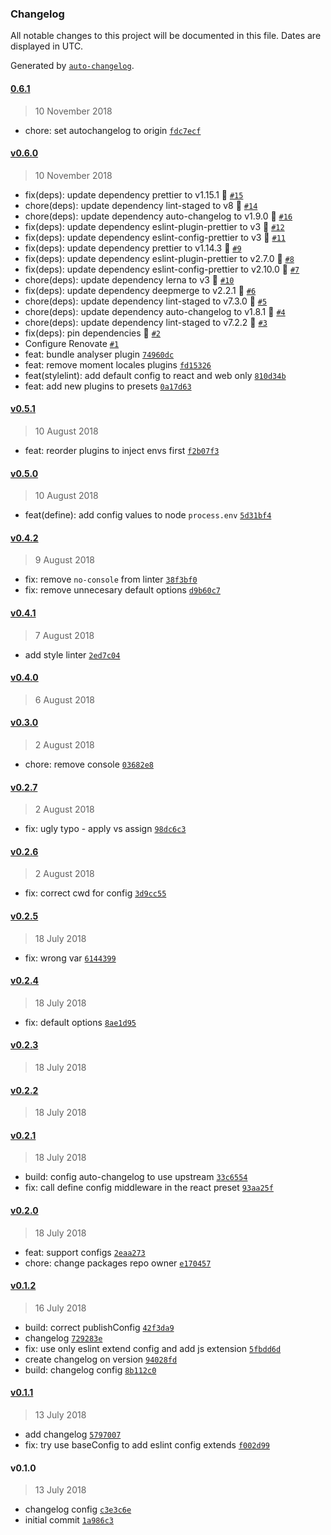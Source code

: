 ### Changelog

All notable changes to this project will be documented in this file. Dates are displayed in UTC.

Generated by [`auto-changelog`](https://github.com/CookPete/auto-changelog).

#### [0.6.1](https://github.com/pagerinc/web-neutrino-scripts/compare/v0.6.0...0.6.1)

> 10 November 2018

- chore: set autochangelog to origin [`fdc7ecf`](https://github.com/pagerinc/web-neutrino-scripts/commit/fdc7ecfbb3c1fe40b5857c1b3c32daedbbb8b36f)

#### [v0.6.0](https://github.com/pagerinc/web-neutrino-scripts/compare/v0.5.1...v0.6.0)

> 10 November 2018

- fix(deps): update dependency prettier to v1.15.1 🤖 [`#15`](https://github.com/pagerinc/web-neutrino-scripts/pull/15)
- chore(deps): update dependency lint-staged to v8 🤖 [`#14`](https://github.com/pagerinc/web-neutrino-scripts/pull/14)
- chore(deps): update dependency auto-changelog to v1.9.0 🤖 [`#16`](https://github.com/pagerinc/web-neutrino-scripts/pull/16)
- fix(deps): update dependency eslint-plugin-prettier to v3 🤖 [`#12`](https://github.com/pagerinc/web-neutrino-scripts/pull/12)
- fix(deps): update dependency eslint-config-prettier to v3 🤖 [`#11`](https://github.com/pagerinc/web-neutrino-scripts/pull/11)
- fix(deps): update dependency prettier to v1.14.3 🤖 [`#9`](https://github.com/pagerinc/web-neutrino-scripts/pull/9)
- fix(deps): update dependency eslint-plugin-prettier to v2.7.0 🤖 [`#8`](https://github.com/pagerinc/web-neutrino-scripts/pull/8)
- fix(deps): update dependency eslint-config-prettier to v2.10.0 🤖 [`#7`](https://github.com/pagerinc/web-neutrino-scripts/pull/7)
- chore(deps): update dependency lerna to v3 🤖 [`#10`](https://github.com/pagerinc/web-neutrino-scripts/pull/10)
- fix(deps): update dependency deepmerge to v2.2.1 🤖 [`#6`](https://github.com/pagerinc/web-neutrino-scripts/pull/6)
- chore(deps): update dependency lint-staged to v7.3.0 🤖 [`#5`](https://github.com/pagerinc/web-neutrino-scripts/pull/5)
- chore(deps): update dependency auto-changelog to v1.8.1 🤖 [`#4`](https://github.com/pagerinc/web-neutrino-scripts/pull/4)
- chore(deps): update dependency lint-staged to v7.2.2 🤖 [`#3`](https://github.com/pagerinc/web-neutrino-scripts/pull/3)
- fix(deps): pin dependencies 🤖 [`#2`](https://github.com/pagerinc/web-neutrino-scripts/pull/2)
- Configure Renovate [`#1`](https://github.com/pagerinc/web-neutrino-scripts/pull/1)
- feat: bundle analyser plugin [`74960dc`](https://github.com/pagerinc/web-neutrino-scripts/commit/74960dcc6d693bd5c87d6bd779569ca9bf617791)
- feat: remove moment locales plugins [`fd15326`](https://github.com/pagerinc/web-neutrino-scripts/commit/fd1532619da77cdc5b684576e6f9ae61255039d9)
- feat(stylelint): add default config to react and web only [`810d34b`](https://github.com/pagerinc/web-neutrino-scripts/commit/810d34b4dcbd7d817bd9cc15e9cde35a83a3fcf0)
- feat: add new plugins to presets [`0a17d63`](https://github.com/pagerinc/web-neutrino-scripts/commit/0a17d636740e70956dabb78a5a4521568dcfe416)

#### [v0.5.1](https://github.com/pagerinc/web-neutrino-scripts/compare/v0.5.0...v0.5.1)

> 10 August 2018

- feat: reorder plugins to inject envs first [`f2b07f3`](https://github.com/pagerinc/web-neutrino-scripts/commit/f2b07f3717a09b868210279e84c9f3f591c8317d)

#### [v0.5.0](https://github.com/pagerinc/web-neutrino-scripts/compare/v0.4.2...v0.5.0)

> 10 August 2018

- feat(define): add config values to node `process.env` [`5d31bf4`](https://github.com/pagerinc/web-neutrino-scripts/commit/5d31bf490b7eecb99191a054075a1fdeaa7ebc19)

#### [v0.4.2](https://github.com/pagerinc/web-neutrino-scripts/compare/v0.4.1...v0.4.2)

> 9 August 2018

- fix: remove `no-console` from linter [`38f3bf0`](https://github.com/pagerinc/web-neutrino-scripts/commit/38f3bf071cf76f643d071627fb50c639a07a3a00)
- fix: remove unnecesary default options [`d9b60c7`](https://github.com/pagerinc/web-neutrino-scripts/commit/d9b60c73f8e1b7d68e36245375f450e1eed59eca)

#### [v0.4.1](https://github.com/pagerinc/web-neutrino-scripts/compare/v0.4.0...v0.4.1)

> 7 August 2018

- add style linter [`2ed7c04`](https://github.com/pagerinc/web-neutrino-scripts/commit/2ed7c0482d443d8b9a4661fd4b1531d8f3f5d6ed)

#### [v0.4.0](https://github.com/pagerinc/web-neutrino-scripts/compare/v0.3.0...v0.4.0)

> 6 August 2018

#### [v0.3.0](https://github.com/pagerinc/web-neutrino-scripts/compare/v0.2.7...v0.3.0)

> 2 August 2018

- chore: remove console [`03682e8`](https://github.com/pagerinc/web-neutrino-scripts/commit/03682e8dcd0652cfa4b61e69a40903baff70a563)

#### [v0.2.7](https://github.com/pagerinc/web-neutrino-scripts/compare/v0.2.6...v0.2.7)

> 2 August 2018

- fix: ugly typo - apply vs assign [`98dc6c3`](https://github.com/pagerinc/web-neutrino-scripts/commit/98dc6c36aedeeb83d5d420fddaf4698539a478db)

#### [v0.2.6](https://github.com/pagerinc/web-neutrino-scripts/compare/v0.2.5...v0.2.6)

> 2 August 2018

- fix: correct cwd for config [`3d9cc55`](https://github.com/pagerinc/web-neutrino-scripts/commit/3d9cc55bc80f41942196523f894d71f08d403fe1)

#### [v0.2.5](https://github.com/pagerinc/web-neutrino-scripts/compare/v0.2.4...v0.2.5)

> 18 July 2018

- fix: wrong var [`6144399`](https://github.com/pagerinc/web-neutrino-scripts/commit/614439922d1721279d31dee499b4cd782909bf3c)

#### [v0.2.4](https://github.com/pagerinc/web-neutrino-scripts/compare/v0.2.3...v0.2.4)

> 18 July 2018

- fix: default options [`8ae1d95`](https://github.com/pagerinc/web-neutrino-scripts/commit/8ae1d95c5ba9d738b34fa84c60fcce9545e22c94)

#### [v0.2.3](https://github.com/pagerinc/web-neutrino-scripts/compare/v0.2.2...v0.2.3)

> 18 July 2018

#### [v0.2.2](https://github.com/pagerinc/web-neutrino-scripts/compare/v0.2.1...v0.2.2)

> 18 July 2018

#### [v0.2.1](https://github.com/pagerinc/web-neutrino-scripts/compare/v0.2.0...v0.2.1)

> 18 July 2018

- build: config auto-changelog to use upstream [`33c6554`](https://github.com/pagerinc/web-neutrino-scripts/commit/33c6554993e274b1c1a75434276e67ab1bd1c481)
- fix: call define config middleware in the react preset [`93aa25f`](https://github.com/pagerinc/web-neutrino-scripts/commit/93aa25f28c4752c610b187c49e0dc275dd12e4d4)

#### [v0.2.0](https://github.com/pagerinc/web-neutrino-scripts/compare/v0.1.2...v0.2.0)

> 18 July 2018

- feat: support configs [`2eaa273`](https://github.com/pagerinc/web-neutrino-scripts/commit/2eaa273fec85133b73c699124d66bee51c9c927a)
- chore: change packages repo owner [`e170457`](https://github.com/pagerinc/web-neutrino-scripts/commit/e1704578fdc24f4152c90a64f6d3c004c06a4d87)

#### [v0.1.2](https://github.com/pagerinc/web-neutrino-scripts/compare/v0.1.1...v0.1.2)

> 16 July 2018

- build: correct publishConfig [`42f3da9`](https://github.com/pagerinc/web-neutrino-scripts/commit/42f3da9df728d632c223f237f26a367b653f7c85)
- changelog [`729283e`](https://github.com/pagerinc/web-neutrino-scripts/commit/729283e885744982fec283642a9dda9e84c34f3a)
- fix: use only eslint extend config and add js extension [`5fbdd6d`](https://github.com/pagerinc/web-neutrino-scripts/commit/5fbdd6d88b6d18ee8a12d459565eeb35d62b0d7a)
- create changelog on version [`94028fd`](https://github.com/pagerinc/web-neutrino-scripts/commit/94028fd746c8efb95fa0d5d31fd67a0f0516001b)
- build: changelog config [`8b112c0`](https://github.com/pagerinc/web-neutrino-scripts/commit/8b112c0a54835601fe119fddd25d0ff5bfa26213)

#### [v0.1.1](https://github.com/pagerinc/web-neutrino-scripts/compare/v0.1.0...v0.1.1)

> 13 July 2018

- add changelog [`5797007`](https://github.com/pagerinc/web-neutrino-scripts/commit/57970073b9128538af4b762f375ede0f019d6240)
- fix: try use baseConfig to add eslint config extends [`f002d99`](https://github.com/pagerinc/web-neutrino-scripts/commit/f002d9916a26caf1abb965bc7732d75245d10560)

#### v0.1.0

> 13 July 2018

- changelog config [`c3e3c6e`](https://github.com/pagerinc/web-neutrino-scripts/commit/c3e3c6e003dcf5794a31721c54f90498b610e5c0)
- initial commit [`1a986c3`](https://github.com/pagerinc/web-neutrino-scripts/commit/1a986c33f6162d3c3fe3dc0e96b985c0c95843cb)
